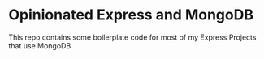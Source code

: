 # Opinionated Express and MongoDB

This repo contains some boilerplate code for most of my Express Projects that use MongoDB
